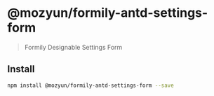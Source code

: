 # @mozyun/formily-antd-settings-form

> Formily Designable Settings Form

## Install

```bash
npm install @mozyun/formily-antd-settings-form --save
```
